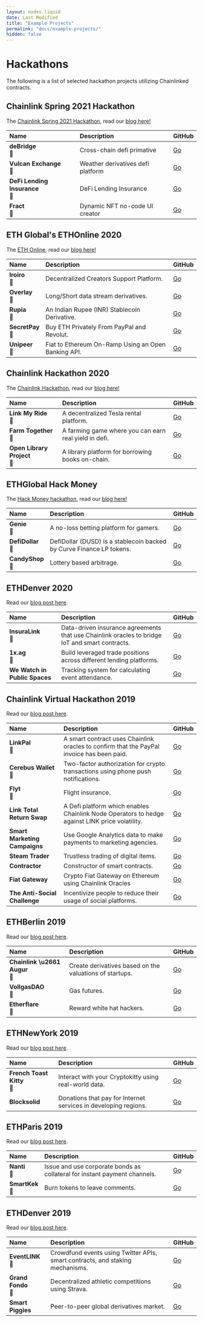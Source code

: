 ```yaml
---
layout: nodes.liquid
date: Last Modified
title: "Example Projects"
permalink: "docs/example-projects/"
hidden: false
---
```

# Hackathons

The following is a list of selected hackathon projects utilizing Chainlinked contracts.

## Chainlink Spring 2021 Hackathon

The <a href="https://chain.link/hackathon" target="_blank" rel="noreferrer, noopener">Chainlink Spring 2021 Hackathon</a>, read our <a href="https://blog.chain.link/chainlink-hackathon-winners-spring-2021/" target="_blank" > blog here! </a>

|Name|Description|GitHub|
|:---|:---|:---|
|**deBridge**<br />🥇|Cross-chain defi primative|<a href="https://github.com/debridge-finance" target="_blank" rel="noreferrer, noopener">Go</a>|
|**Vulcan Exchange**<br />🥇|Weather derivatives defi platform|<a href="https://github.com/Vulcan-Exchange?ref=block123" target="_blank" rel="noreferrer, noopener">Go</a>|
|**DeFi Lending Insurance**<br />🥇|DeFi Lending Insurance|<a href="https://github.com/chainlink-hackathon2021-insurance/DeFi-Lending-Insurance" target="_blank" rel="noreferrer, noopener">Go</a>|
|**Fract**<br />🥇|Dynamic NFT no-code UI creator|<a href="https://fraxio.herokuapp.com/" target="_blank" rel="noreferrer, noopener">Go</a>|

## ETH Global's ETHOnline 2020

The <a href="https://ethglobal.online/" target="_blank" rel="noreferrer, noopener">ETH Online</a>, read our <a href="https://blog.chain.link/ethonline-2020-chainlink-hackathon-winners/" target="_blank" > blog here! </a>

|Name|Description|GitHub|
|:---|:---|:---|
|**Iroiro**<br />🥇|Decentralized Creators Support Platform.|<a href="https://github.com/TART-tokyo/iroiro" target="_blank" rel="noreferrer, noopener">Go</a>|
|**Overlay**<br />🥇|Long/Short data stream derivatives.|<a href="https://github.com/overlay-market/overlay-protocol" target="_blank" rel="noreferrer, noopener">Go</a>|
|**Rupia**<br />🥇|An Indian Rupee (INR) Stablecoin Derivative.|<a href="https://github.com/vijayengineer/rupia" target="_blank" rel="noreferrer, noopener">Go</a>|
|**SecretPay**<br />🥇|Buy ETH Privately From PayPal and Revolut.|<a href="https://github.com/franono/ethglobal" target="_blank" rel="noreferrer, noopener">Go</a>|
|**Unipeer**<br />🥇|Fiat to Ethereum On-Ramp Using an Open Banking API.|<a href="https://github.com/unipeer/unipeer" target="_blank" rel="noreferrer, noopener">Go</a>|

## Chainlink Hackathon 2020

The <a href="https://hack.chain.link/" target="_blank" rel="noreferrer, noopener">Chainlink Hackathon</a>, read our <a href="https://blog.chain.link/congratulations-to-the-winners-of-the-chainlink-virtual-hackathon-2020/" target="_blank" > blog here! </a>

|Name|Description|GitHub|
|:---|:---|:---|
|**Link My Ride**<br />🥇|A decentralized Tesla rental platform.|<a href="https://github.com/pappas999/Link-My-Ride" target="_blank" rel="noreferrer, noopener">Go</a>|
|**Farm Together**<br />🥇|A farming game where you can earn real yield in defi.|<a href="https://github.com/johhonn/realyield.farm-contracts" target="_blank" rel="noreferrer, noopener">Go</a>|
|**Open Library Project**<br />🥇|A library platform for borrowing books on-chain.|<a href="https://github.com/amoghaddassi/open-library" target="_blank" rel="noreferrer, noopener">Go</a>|


## ETHGlobal Hack Money

The <a href="https://ethglobal.online/" target="_blank" rel="noreferrer, noopener">Hack Money hackathon</a>, read our <a href="https://blog.chain.link/showcasing-the-winners-of-the-2020-hackmoney-virtual-hackathon/" target="_blank" > blog here! </a>

|Name|Description|GitHub|
|:---|:---|:---|
|**Genie**<br />🥇|A no-loss betting platform for gamers.|<a href="https://github.com/genie-platform" target="_blank" rel="noreferrer, noopener">Go</a>|
|**DefiDollar**<br />🥈|DefiDollar (DUSD) is a stablecoin backed by Curve Finance LP tokens.|<a href="https://github.com/defidollar/defidollar-core" target="_blank" rel="noreferrer, noopener">Go</a>|
|**CandyShop**<br />🥉|Lottery based arbitrage.|<a href="https://github.com/itsthecandyshop/" target="_blank" rel="noreferrer, noopener">Go</a>|

## ETHDenver 2020

Read our <a href="https://blog.chain.link/showcasing-the-winning-projects-from-the-ethdenver-2020-hackathon/" target="_blank" rel="noreferrer, noopener">blog post here</a>.

|Name|Description|GitHub|
|:---|:---|:---|
|**InsuraLink**<br />🥇|Data-driven insurance agreements that use Chainlink oracles to bridge IoT and smart contracts.|<a href="https://github.com/securedatalinks/insuralink-contracts" target="_blank" rel="noreferrer, noopener">Go</a>|
|**1x.ag**<br />🥈|Build leveraged trade positions across different lending platforms.|<a href="https://github.com/1x-ag/solidity-contracts" target="_blank" rel="noreferrer, noopener">Go</a>|
|**We Watch in Public Spaces**|Tracking system for calculating event attendance.|<a href="https://github.com/iainnash/ethdenver-we-watch-in-public" target="_blank" rel="noreferrer, noopener">Go</a>|

## Chainlink Virtual Hackathon 2019

Read our <a href="https://blog.chain.link/winners-of-the-chainlink-virtual-hackathon/" target="_blank" rel="noreferrer, noopener">blog post here</a>.

|Name|Description|GitHub|
|:---|:---|:---|
|**LinkPal**<br />🥇|A smart contract uses Chainlink oracles to confirm that the PayPal invoice has been paid.|<a href="https://github.com/vvoluom/LinkPal" target="_blank" rel="noreferrer, noopener">Go</a>|
|**Cerebus Wallet**<br />🥈|Two-factor authorization for crypto transactions using phone push notifications.|<a href="https://github.com/MikaelLazarev/cerberus" target="_blank" rel="noreferrer, noopener">Go</a>|
|**Flyt**<br />🥉|Flight insurance.|<a href="https://github.com/robin-thomas/flyt" target="_blank" rel="noreferrer, noopener">Go</a>|
|**Link Total Return Swap**|A Defi platform which enables Chainlink Node Operators to hedge against LINK price volatility.|<a href="https://github.com/securedatalinks/LinkTRS" target="_blank" rel="noreferrer, noopener">Go</a>|
|**Smart Marketing Campaigns**|Use Google Analytics data to make payments to marketing agencies.|<a href="https://github.com/Pega88/chainlink-smart-marketing-campaigns" target="_blank" rel="noreferrer, noopener">Go</a>|
|**Steam Trader**|Trustless trading of digital items.|<a href="https://github.com/brent-riva/Steam-Trader" rel="noreferrer, noopener">Go</a>|
|**Contractor**|Constructor of smart contracts.|<a href="https://github.com/alekcangp/ChainLinkContractor" target="_blank" rel="noreferrer, noopener">Go</a>|
|**Fiat Gateway**|Crypto Fiat Gateway on Ethereum using Chainlink Oracles|<a href="https://github.com/chatch/fiat-gateway" target="_blank" rel="noreferrer, noopener">Go</a>|
|**The Anti-Social Challenge**|Incentivize people to reduce their usage of social platforms.|<a href="https://github.com/raphpap/smart-inactivity-agreement" target="_blank" rel="noreferrer, noopener">Go</a>|

## ETHBerlin 2019

Read our <a href="https://blog.chain.link/showcasing-the-winners-of-the-etherlin-zwei-hackathon/" target="_blank" rel="noreferrer, noopener">blog post here</a>.

|Name|Description|GitHub|
|:---|:---|:---|
|**Chainlink \u2661 Augur**<br />🥇|Create derivatives based on the valuations of startups.|<a href="https://github.com/jasperdg/flux-ethberlinzwei" target="_blank" rel="noreferrer, noopener">Go</a>|
|**VollgasDAO**<br />🥈|Gas futures.|<a href="https://github.com/vollgasDao/vollGasDaoReact" target="_blank" rel="noreferrer, noopener">Go</a>|
|**Etherflare**<br />🥉|Reward white hat hackers.|<a href="https://github.com/EtherFlareGraph/etherflare" target="_blank" rel="noreferrer, noopener">Go</a>|

## ETHNewYork 2019

Read our <a href="https://blog.chain.link/showcasing-the-winning-projects-from-the-ethnewyork-hackathon/" target="_blank" rel="noreferrer, noopener">blog post here</a>.

|Name|Description|GitHub|
|:---|:---|:---|
|**French Toast Kitty**<br />🥇|Interact with your Cryptokitty using real-world data.|<a href="https://github.com/frenchtoastkitty/contracts" target="_blank" rel="noreferrer, noopener">Go</a>|
|**Blocksolid**|Donations that pay for Internet services in developing regions.|<a href="https://github.com/unicef-isp-manager/eth-new-york-2019" target="_blank" rel="noreferrer, noopener">Go</a>|

## ETHParis 2019

Read our <a href="https://blog.chain.link/the-winning-projects-from-ethparis-hackathon/" target="_blank" rel="noreferrer, noopener">blog post here</a>.

|Name|Description|GitHub|
|:---|:---|:---|
|**Nanti**<br />🥇|Issue and use corporate bonds as collateral for instant payment channels.|<a href="https://github.com/cryptotuxorg/nanti-dapp" target="_blank" rel="noreferrer, noopener">Go</a>|
|**SmartKek**<br />🥈|Burn tokens to leave comments.|<a href="https://github.com/smartkek/ETHParis-graveyard" target="_blank" rel="noreferrer, noopener">Go</a>|

## ETHDenver 2019

Read our <a href="https://blog.chain.link/detailing-the-winning-chainlink-projects-from-ethdenver-hackathon/" target="_blank" rel="noreferrer, noopener">blog post here</a>.

|Name|Description|GitHub|
|:---|:---|:---|
|**EventLINK**<br />🥇|Crowdfund events using Twitter APIs, smart contracts, and staking mechanisms.|<a href="https://github.com/ConnorMaloney/EventLink" target="_blank" rel="noreferrer, noopener">Go</a>|
|**Grand Fondo**<br />🥈|Decentralized athletic competitions using Strava.|<a href="https://github.com/tokensoft/gran-fondo" target="_blank" rel="noreferrer, noopener">Go</a>|
|**Smart Piggies**|Peer-to-peer global derivatives market.|<a href="https://github.com/smartpiggies/smartpiggies" target="_blank" rel="noreferrer, noopener">Go</a>|

